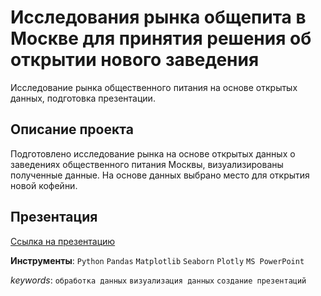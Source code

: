# Исследования рынка общепита в Москве для принятия решения об открытии нового заведения

Исследование рынка общественного питания на основе открытых данных, подготовка презентации.

## Описание проекта
Подготовлено исследование рынка на основе открытых данных о заведениях общественного питания Москвы, визуализированы полученные данные. На основе данных выбрано место для открытия новой кофейни.

## Презентация

<a href="https://drive.google.com/file/d/1RfD_Nc-3vWBi8UTfZ7TqmtAxiVshc809/view?usp=sharing" target="_blank">Ссылка на презентацию</a>

**Инструменты**: `Python` `Pandas` `Matplotlib` `Seaborn` `Plotly` `MS PowerPoint`

_keywords_: `обработка данных` `визуализация данных` `создание презентаций`
